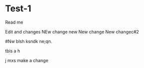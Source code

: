 # Test-1

Read me 

Edit and changes 
NEw change 
new
New change New changec#2 

#Nw blsh ksndk ne;qn. 

tbis a h

j mxs
make a change 
